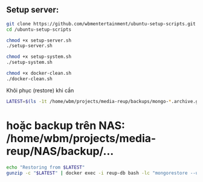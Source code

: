 ## Setup server:
```bash
git clone https://github.com/wbmentertainment/ubuntu-setup-scripts.git
cd /ubuntu-setup-scripts

chmod +x setup-server.sh
./setup-server.sh

chmod +x setup-system.sh
./setup-system.sh

chmod +x docker-clean.sh
./docker-clean.sh
```

Khôi phục (restore) khi cần
```bash
LATEST=$(ls -1t /home/wbm/projects/media-reup/backups/mongo-*.archive.gz | head -n1)
```
# hoặc backup trên NAS: /home/wbm/projects/media-reup/NAS/backup/...

```bash
echo "Restoring from $LATEST"
gunzip -c "$LATEST" | docker exec -i reup-db bash -lc "mongorestore --uri='${MONGO_URI}' --archive --drop"
```
